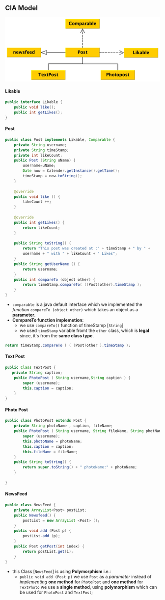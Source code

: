 
##              CIA Model 

![CIA Model](model_img.jpg)


#### Likable
```java 
public interface Likable {
    public void like();
    public int getLikes();
}
```
#### Post 
```java
public class Post implements Likable, Comparable {
    private String username;
    private String timeStamp;
    private int likeCount;
    public Post (String uName) {
        username=uName;
        Date now = Calender.getInstance().getTime();
        timeStamp = now.toString();
    }

    @override
    public void like () {
        likeCount ++;
    }

    @override
    public int getLikes() {
        return likeCount;
    }

    public String toString() {
        return "This post was created at :" + timeStamp + " by " +
        username + " with " + likeCount + " Likes";
    }
    public String getUserName () {
        return username;
    }
    public int compareTo (object other) {
        return timeStamp.compareTo( ((Post)other).timeStamp );
    }
}
```
+ `comparable` is a java default interface which we implemented the _function_ `compareTo (object other)`  which takes an object as a __parameter__.
+ __CompareTo function implemetion:__
    + we use `compareTo()` function of timeStamp [`String`]
    + we used `timeStamp` variable fromt the `other` class, which is __legal__ since, it's from the __same class type__.
```java 
return timeStamp.compareTo ( ( (Post)other ).timeStamp );
```  
#### Text Post
```java
public Class TextPost {
   private String caption;
    public PhotoPost ( String username,String caption ) {
        super (username);
        this.caption = caption;
    } 
}
```
#### Photo Post
``` java
public class PhotoPost extends Post {
    private String photoName , caption, fileName;
    public PhotoPost ( String username, String fileName, String photName, String caption ) {
        super (username);
        this.photoName = photoName;
        this.caption = caption;
        this.fileName = fileName;
    }
    public String toString() {
        return super.toString() + " photoName:" + photoName;
    }
    
}
```

#### NewsFeed

```java 
public class NewsFeed {
    private ArrayList<Post> postList;
    public Newsfeed() {
        postList = new ArrayList <Post> ();
    }
    public void add (Post p) {
        postList.add (p);
    }
    public Post getPost(int index) {
        return postList.get(i);
    }
}
```
+ this Class [`NewsFeed`] is using __Polymorphism__ i.e.:
    + `public void add (Post p)` we use `Post` as a _parameter_ instead of _implementing_ __one method__ for `PhotoPost` and __one method__ for `TextPhoto` we use a __single method__, using __polymorphism__ which can be used for `PhotoPost` and `TextPost`; 